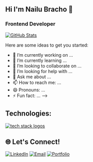 ## Hi I'm Nailu Bracho 👋

### Frontend Developer 
<!--[![GitHub Streak](https://streak-stats.demolab.com?user=nybnn&theme=material-palenight&hide_border=true&border_radius=6&date_format=M%20j%5B%2C%20Y%5D&mode=weekly&exclude_days=Sun%2CSat)](https://git.io/streak-stats)  -->
[![GitHub Stats](https://github-readme-stats.vercel.app/api?username=nybnn&theme=material-palenight&hide_border=true&border_radius=6&show_icons=true&include_all_commits=true)](https://github.com/nybnn)

Here are some ideas to get you started:

- 🔭 I’m currently working on ...
- 🌱 I’m currently learning ...
- 👯 I’m looking to collaborate on ...
- 🤔 I’m looking for help with ...
- 💬 Ask me about ...
- 📫 How to reach me: ...
- 😄 Pronouns: ...
- ⚡ Fun fact: ...
-->
## Technologies:
<p align="left">
  <a href="https://skillicons.dev">
    <img src="https://skillicons.dev/icons?i=html,css,less,sass,bootstrap,tailwind,materialui,js,ts,vue,vuetify,angular,nuxt,git,github,gitlab,firebase,vercel,figma,vscode,visualstudio,linux,postman,powershell,bash,php,wordpress,ps,ai" alt="tech stack logos" />
  </a>
</p>

## 🌐 Let's Connect! 
[![LinkedIn](https://img.shields.io/badge/LinkedIn-@NailuBracho-004B5E?style=for-the-badge&logo=LinkedIn&logoColor=white&labelColor=101010)](https://www.linkedin.com/in/nailu-bracho/)
[![Email](https://img.shields.io/badge/nailubrachon@gmail.com-email-80DCCA?style=for-the-badge&logo=gmail&logoColor=white&labelColor=101010)](mailto:nailubrachon@gmail.com)
[![Portfolio](https://img.shields.io/badge/Website-NbrachoCV-004B5E?style=for-the-badge&logo=googlechrome&logoColor=white&labelColor=101010)](https://nbracho-cv.vercel.app/)

